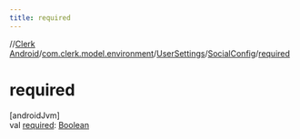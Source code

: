 ```yaml
---
title: required
---
```

//[Clerk Android](../../../../index.html)/[com.clerk.model.environment](../../index.html)/[UserSettings](../index.html)/[SocialConfig](index.html)/[required](required.html)



# required



[androidJvm]\
val [required](required.html): [Boolean](https://kotlinlang.org/api/latest/jvm/stdlib/kotlin-stdlib/kotlin/-boolean/index.html)




